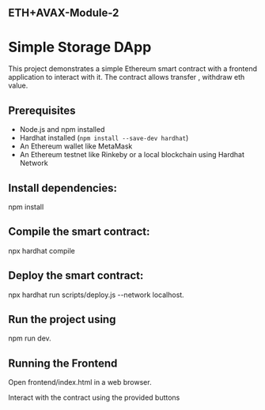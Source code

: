 ##  ETH+AVAX-Module-2
# Simple Storage DApp

This project demonstrates a simple Ethereum smart contract with a frontend application to interact with it. The contract allows transfer , withdraw eth value.

## Prerequisites

- Node.js and npm installed
- Hardhat installed (`npm install --save-dev hardhat`)
- An Ethereum wallet like MetaMask
- An Ethereum testnet like Rinkeby or a local blockchain using Hardhat Network

## Install dependencies:

npm install


## Compile the smart contract:

npx hardhat compile

## Deploy the smart contract:

npx hardhat run scripts/deploy.js --network localhost.

## Run the project using 

npm run dev.

## Running the Frontend

Open frontend/index.html in a web browser.

Interact with the contract using the provided buttons
